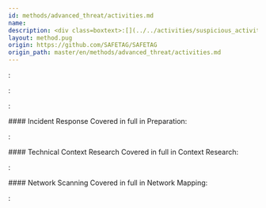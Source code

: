 ```yaml
---
id: methods/advanced_threat/activities.md
name: 
description: <div class=boxtext>:[](../../activities/suspicious_activity_analysis/index.md)</div><div class=boxtext>:[](../../activities/evidence_capture/index.md)</div><div...
layout: method.pug
origin: https://github.com/SAFETAG/SAFETAG
origin_path: master/en/methods/advanced_threat/activities.md
---
```


<div class="boxtext">

:[](../../activities/suspicious_activity_analysis/index.md)
</div>


<div class="boxtext">

:[](../../activities/evidence_capture/index.md)
</div>



<div class="boxtext">

:[](../../activities/forensic_analysis/index.md)
</div>




<div class="boxtext">
#### Incident Response
Covered in full in Preparation:

:[](../../activities/incident_response/approach.md)
</div>
<div class="boxtext">
#### Technical Context Research
Covered in full in Context Research:

:[](../../activities/technical_context_research/approach.md)
</div>

<div class="boxtext">
#### Network Scanning
Covered in full in Network Mapping:

:[](../../activities/network_scanning/approach.md)
</div>


